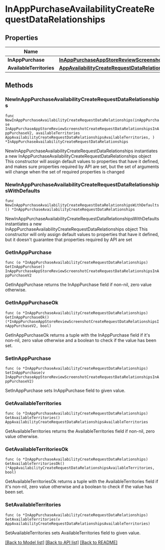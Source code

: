 # InAppPurchaseAvailabilityCreateRequestDataRelationships

## Properties

Name | Type | Description | Notes
------------ | ------------- | ------------- | -------------
**InAppPurchase** | [**InAppPurchaseAppStoreReviewScreenshotCreateRequestDataRelationshipsInAppPurchaseV2**](InAppPurchaseAppStoreReviewScreenshotCreateRequestDataRelationshipsInAppPurchaseV2.md) |  | 
**AvailableTerritories** | [**AppAvailabilityCreateRequestDataRelationshipsAvailableTerritories**](AppAvailabilityCreateRequestDataRelationshipsAvailableTerritories.md) |  | 

## Methods

### NewInAppPurchaseAvailabilityCreateRequestDataRelationships

`func NewInAppPurchaseAvailabilityCreateRequestDataRelationships(inAppPurchase InAppPurchaseAppStoreReviewScreenshotCreateRequestDataRelationshipsInAppPurchaseV2, availableTerritories AppAvailabilityCreateRequestDataRelationshipsAvailableTerritories, ) *InAppPurchaseAvailabilityCreateRequestDataRelationships`

NewInAppPurchaseAvailabilityCreateRequestDataRelationships instantiates a new InAppPurchaseAvailabilityCreateRequestDataRelationships object
This constructor will assign default values to properties that have it defined,
and makes sure properties required by API are set, but the set of arguments
will change when the set of required properties is changed

### NewInAppPurchaseAvailabilityCreateRequestDataRelationshipsWithDefaults

`func NewInAppPurchaseAvailabilityCreateRequestDataRelationshipsWithDefaults() *InAppPurchaseAvailabilityCreateRequestDataRelationships`

NewInAppPurchaseAvailabilityCreateRequestDataRelationshipsWithDefaults instantiates a new InAppPurchaseAvailabilityCreateRequestDataRelationships object
This constructor will only assign default values to properties that have it defined,
but it doesn't guarantee that properties required by API are set

### GetInAppPurchase

`func (o *InAppPurchaseAvailabilityCreateRequestDataRelationships) GetInAppPurchase() InAppPurchaseAppStoreReviewScreenshotCreateRequestDataRelationshipsInAppPurchaseV2`

GetInAppPurchase returns the InAppPurchase field if non-nil, zero value otherwise.

### GetInAppPurchaseOk

`func (o *InAppPurchaseAvailabilityCreateRequestDataRelationships) GetInAppPurchaseOk() (*InAppPurchaseAppStoreReviewScreenshotCreateRequestDataRelationshipsInAppPurchaseV2, bool)`

GetInAppPurchaseOk returns a tuple with the InAppPurchase field if it's non-nil, zero value otherwise
and a boolean to check if the value has been set.

### SetInAppPurchase

`func (o *InAppPurchaseAvailabilityCreateRequestDataRelationships) SetInAppPurchase(v InAppPurchaseAppStoreReviewScreenshotCreateRequestDataRelationshipsInAppPurchaseV2)`

SetInAppPurchase sets InAppPurchase field to given value.


### GetAvailableTerritories

`func (o *InAppPurchaseAvailabilityCreateRequestDataRelationships) GetAvailableTerritories() AppAvailabilityCreateRequestDataRelationshipsAvailableTerritories`

GetAvailableTerritories returns the AvailableTerritories field if non-nil, zero value otherwise.

### GetAvailableTerritoriesOk

`func (o *InAppPurchaseAvailabilityCreateRequestDataRelationships) GetAvailableTerritoriesOk() (*AppAvailabilityCreateRequestDataRelationshipsAvailableTerritories, bool)`

GetAvailableTerritoriesOk returns a tuple with the AvailableTerritories field if it's non-nil, zero value otherwise
and a boolean to check if the value has been set.

### SetAvailableTerritories

`func (o *InAppPurchaseAvailabilityCreateRequestDataRelationships) SetAvailableTerritories(v AppAvailabilityCreateRequestDataRelationshipsAvailableTerritories)`

SetAvailableTerritories sets AvailableTerritories field to given value.



[[Back to Model list]](../README.md#documentation-for-models) [[Back to API list]](../README.md#documentation-for-api-endpoints) [[Back to README]](../README.md)



